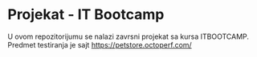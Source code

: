 # Projekat - IT Bootcamp
U ovom repozitorijumu se nalazi zavrsni projekat sa kursa ITBOOTCAMP. Predmet testiranja je sajt https://petstore.octoperf.com/
